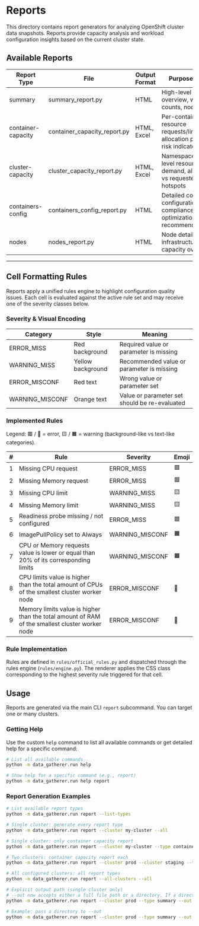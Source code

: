 # Reports

This directory contains report generators for analyzing OpenShift cluster data snapshots. Reports provide capacity analysis and workload configuration insights based on the current cluster state.


## Available Reports

| Report Type            | File                          | Output Format | Purpose/Focus                                                                 |
|------------------------|-------------------------------|--------------|------------------------------------------------------------------------------|
| summary                | summary_report.py             | HTML         | High-level cluster overview, workload counts, node info                       |
| container-capacity     | container_capacity_report.py  | HTML, Excel  | Per-container resource requests/limits, allocation patterns, risk indicators   |
| cluster-capacity       | cluster_capacity_report.py    | HTML, Excel  | Namespace/cluster-level resource demand, allocatable vs requested, hotspots    |
| containers-config      | containers_config_report.py   | HTML         | Detailed container configuration, compliance, optimization recommendations    |
| nodes                  | nodes_report.py               | HTML         | Node details, infrastructure capacity overview                                |

---

## Cell Formatting Rules

Reports apply a unified rules engine to highlight configuration quality issues. Each cell is evaluated against the active rule set and may receive one of the severity classes below.

### Severity & Visual Encoding
| Category | Style | Meaning |
|----------|-------|---------|
| ERROR_MISS | Red background | Required value or parameter is missing |
| WARNING_MISS | Yellow background | Recommended value or parameter is missing |
| ERROR_MISCONF | Red text | Wrong value or parameter set |
| WARNING_MISCONF | Orange text | Value or parameter set should be re-evaluated |

### Implemented Rules

Legend: 🟥 / 🔴 = error, 🟨 / 🟧 = warning (background-like vs text-like categories).

| # | Rule | Severity | Emoji |
|---|-------|----------|-------|
| 1 | Missing CPU request | ERROR_MISS | 🟥 |
| 2 | Missing Memory request | ERROR_MISS | 🟥 |
| 3 | Missing CPU limit | WARNING_MISS | 🟨 |
| 4 | Missing Memory limit | WARNING_MISS | 🟨 |
| 5 | Readiness probe missing / not configured | ERROR_MISS | 🟥 |
| 6 | ImagePullPolicy set to Always | WARNING_MISCONF | 🟧 |
| 7 | CPU or Memory requests value is lower or equal than 20% of its corresponding limits | WARNING_MISCONF | 🟧 |
| 8 | CPU limits value is higher than the total amount of CPUs of the smallest cluster worker node | ERROR_MISCONF | 🔴 |
| 9 | Memory limits value is higher than the total amount of RAM of the smallest cluster worker node | ERROR_MISCONF | 🔴 |

### Rule Implementation
Rules are defined in `rules/official_rules.py` and dispatched through the rules engine (`rules/engine.py`). The renderer applies the CSS class corresponding to the highest severity rule triggered for that cell.

## Usage

Reports are generated via the main CLI `report` subcommand. You can target one or many clusters.

### Getting Help

Use the custom `help` command to list all available commands or get detailed help for a specific command:

```bash
# List all available commands
python -m data_gatherer.run help

# Show help for a specific command (e.g., report)
python -m data_gatherer.run help report
```

### Report Generation Examples

```bash
# List available report types
python -m data_gatherer.run report --list-types

# Single cluster: generate every report type
python -m data_gatherer.run report --cluster my-cluster --all

# Single cluster: only container capacity report
python -m data_gatherer.run report --cluster my-cluster --type container-capacity

# Two clusters: container capacity report each
python -m data_gatherer.run report --cluster prod --cluster staging --type container-capacity

# All configured clusters: all report types
python -m data_gatherer.run report --all-clusters --all

# Explicit output path (single cluster only)
# --out now accepts either a full file path or a directory. If a directory is given, the tool will generate a default filename inside it (using the report's filename_prefix and a timestamp).
python -m data_gatherer.run report --cluster prod --type summary --out /tmp/prod-summary.html

# Example: pass a directory to --out
python -m data_gatherer.run report --cluster prod --type summary --out /tmp/reports/
```
